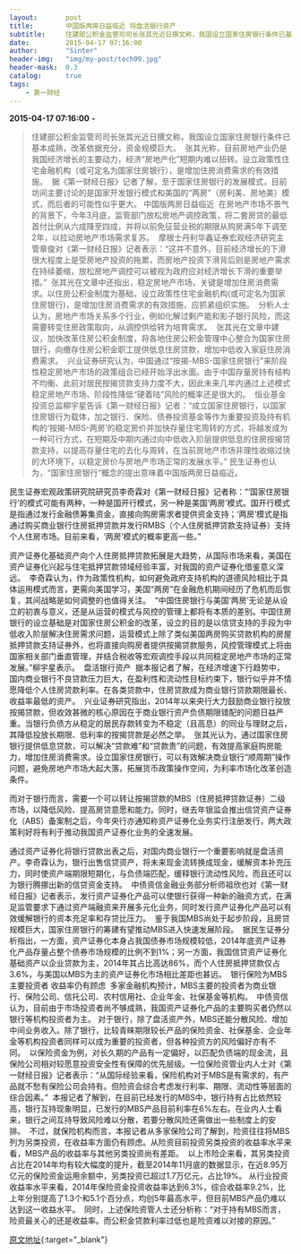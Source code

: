 ```yaml
---
layout:       post
title:        中国版两房日益临近 将盘活银行资产
subtitle:     住建部公积金监管司司长张其光近日撰文称，我国设立国家住房银行条件已基本成熟，改革依据充分，资金规模巨大
date:         2015-04-17 07:16:00
author:       "Sinter"
header-img:   "img/my-post/tech09.jpg"
header-mask:  0.3
catalog:      true
tags:
    - 第一财经
---
```


**2015-04-17 07:16:00**  **-**

> 住建部公积金监管司司长张其光近日撰文称，我国设立国家住房银行条件已基本成熟，改革依据充分，资金规模巨大。 
张其光称，目前房地产业仍是我国经济增长的主要动力，经济“房地产化”短期内难以扭转。设立政策性住宅金融机构（或可定名为国家住房银行），是增加住房消费需求的有效措施。 
据《第一财经日报》记者了解，至于国家住房银行的发展模式，目前坊间主要讨论的是国家开发银行模式和美国的“两房”（房利美、房地美）模式，而后者的可能性似乎更大。
中国版两房日益临近 
在房地产市场不景气的背景下，今年3月底，监管部门放松房地产调控政策，将二套房贷的最低首付比例从六成降至四成，并将以前免征营业税的期限从购房满5年下调至2年，以拉动房地产市场需求复苏。 
摩根士丹利华鑫证券宏观经济研究主管章俊对《第一财经日报》记者表示：“这并不意外，目前经济增长的下滑很大程度上是受房地产投资的拖累，而房地产投资下滑背后则是房地产需求在持续萎缩，放松房地产调控可以被视为政府应对经济增长下滑的重要举措。” 
张其光在文章中还指出，稳定房地产市场，关键是增加住房消费需求。以住房公积金制度为基础，设立政策性住宅金融机构(或可定名为国家住房银行)，是增加住房消费需求的有效措施，应抓紧组织实施。 
分析人士认为，房地产市场关系多个行业，例如化解过剩产能和影子银行风险，而这需要转变住房政策取向，从调控供给转为培育需求。 
张其光在文章中建议，加快改革住房公积金制度，将各地住房公积金管理中心整合为国家住房银行，向缴存住房公积金职工提供低息住房贷款，增加中低收入家庭住房消费需求。 
兴业证券研究认为，中国通过“按揭-MBS-国家住房银行”来阶段性稳定房地产市场的政策组合已经开始浮出水面。由于中国存量房持有结构不均衡、此前对居民按揭贷款支持力度不大，因此未来几年内通过上述模式稳定房地产市场、阶段性降低“硬着陆”风险的概率还是很大的。 
恒业基金投资总监柳宇星告诉《第一财经日报》记者：“成立国家住房银行，以国家住房银行为载体，加之银行、保险、债券投资基金等作为重要投资及持有机构的‘按揭-MBS-两房’的稳定房价并加快存量住宅周转的方式，将越发成为一种可行方式，在短期及中期内通过向中低收入阶层提供低息的住房按揭贷款支持，以提高存量住宅的去化与周转，在当前房地产市场非理性收缩过快的大环境下，以稳定房价与房地产市场正常的发展水平。”
民生证券也认为，“国家住房银行”概念的提出意味着中国版两房日益临近。 

民生证券宏观政策研究院研究员李奇霖对《第一财经日报》记者称：“‘国家住房银行’的模式可能有两种，一种是国开行模式，另一种是美国‘两房’模式。国开行模式是指通过发行金融债筹集资金，直接向购房需求者提供资金支持；‘两房’模式是指通过购买商业银行住房抵押贷款并发行RMBS（个人住房抵押贷款支持证券）支持个人住房市场。目前来看，‘两房’模式的概率更高一些。” 

资产证券化基础资产向个人住房抵押贷款拓展是大趋势，从国际市场来看，美国在资产证券化兴起与住宅抵押贷款领域经验丰富，对我国的资产证券化借鉴意义深远。 
李奇霖认为，作为政策性机构，如何避免政府支持机构的道德风险相比于具体运用模式而言，更需向美国学习，美国“两房”在金融危机期间经历了危机而后恢复，其间战略是如何调整的也值得关注。 
“中国住房银行与美国‘两房’无论是从设立的初衷与意义，还是从运营的模式与风控的管理上都将有本质的差别。中国住房银行的设立基础是对国家住房公积金的改革，设立的目的是以信贷支持的手段为中低收入阶层解决住房需求问题，运营模式上除了类似美国两房购买贷款机构的房屋抵押贷款支持证券外，也将直接向购房者提供按揭贷款服务，风控管理模式上将由国家相关部门垂直管理，并结合税收等宏观调控手段以共同稳定房地产市场的正常发展。”柳宇星表示。 
盘活银行资产 
据本报记者了解，在经济增速下行趋势中，国内商业银行不良贷款压力巨大，在盈利性和流动性目标约束下，银行似乎并不情愿降低个人住房贷款利率。在各类贷款中，住房贷款成为商业银行贷款期限最长、收益率最低的资产。 
兴业证券研究指出，2014年以来央行大力鼓励商业银行投放按揭贷款，但收效甚微的核心原因在于商业银行资产负债期限错配的问题日益严重。当银行负债方从稳定的居民存款转变为不稳定（且高息）的同业与理财之后，其降低投放长期限、低利率的按揭贷款是必然之举。 
张其光认为，通过国家住房银行提供低息贷款，可以解决“贷款难”和“贷款贵”的问题，有效提高家庭购房能力，增加住房消费需求。设立国家住房银行，可以有效解决商业银行“顺周期”操作问题，避免房地产市场大起大落，拓展货币政策操作空间，为利率市场化改革创造条件。 

而对于银行而言，需要一个可以转让按揭贷款的MBS（住房抵押贷款证券）二级市场，以降低风险、提高房贷意愿和能力。同时，继去年银监会推出信贷资产证券化（ABS）备案制之后，今年央行亦通知称资产证券化业务实行注册发行，两大政策利好将有利于推动我国资产证券化业务的全速发展。 

通过资产证券化将银行贷款出表之后，对国内商业银行一个重要影响就是盘活资产。李奇霖认为，银行出售信贷资产，将未来现金流转换成现金，缓解资本补充压力，同时使资产端期限短期化，与负债端匹配，缓释银行流动性风险，而且还可以为银行腾挪出新的信贷资金支持。 
中债资信金融业务部分析师祖欣也对《第一财经日报》记者表示，发行资产证券化产品可以使银行获得一种新的融资方式，在满足监管要求下通过资产端融资来开展多元化业务，同时发行资产证券化产品可以有效缓解银行的资本充足率和存贷比压力。 
鉴于我国MBS尚处于起步阶段，且房贷规模巨大，国家住房银行的筹建有望推动MBS进入快速发展阶段。 
据民生证券分析指出，一方面，资产证券化本身占我国债券市场规模较低，2014年底资产证券化产品存量占整个债券市场规模的比例不到1%；另一方面，我国信贷资产证券化基础资产以企业贷款为主，2014年其占比高达86%，而个人住房抵押贷款仅占3.6%，与美国以MBS为主的资产证券化市场相比差距也甚远。 
银行保险为MBS主要投资者
收益率仍有顾虑 
多家金融机构预计，MBS主要的投资者为商业银行、保险公司、信托公司、农村信用社、企业年金、社保基金等机构。 
中债资信认为，目前由于市场投资者尚不够成熟，我国资产证券化产品的主要购买者仍然以银行等机构投资者为主。
对于银行，除了盘活资产外，MBS还能分散风险、增加中间业务收入。除了银行，比较青睐期限较长产品的保险资金、社保基金、企业年金等机构投资者同样可以成为重要的投资者，但各种投资方的风险偏好亦有不同。 
以保险资金为例，对长久期的产品有一定偏好，以匹配负债端的现金流，且保险公司相对较愿意投资安全性有保障的优先层级。一位保险资管业内人士对《第一财经日报》记者表示：“从国际经验来看，保险机构对于MBS是有需求的，有产品就不愁有保险公司会持有。但险资会综合考虑发行利率、期限、流动性等层面的综合因素。” 
本报记者了解到，在目前已经发行的MBS中，银行持有占比依然较高，银行互持现象明显，已发行的MBS产品目前利率在6%左右。在业内人士看来，银行之间互持导致风险难以分散，若要分散风险还需做出一些制度上的安排。 
不过，就保险机构而言，本报记者从多家保险公司了解到，险资往往将MBS列为另类投资，在收益率方面仍有顾虑。从险资目前投资另类投资的收益率水平来看，MBS产品的收益率与其他另类投资尚有差距。 
以上市险企来看，其另类投资占比在2014年均有较大幅度的提升，截至2014年11月底的数据显示，在近8.95万亿元的保险资金运用余额中，另类投资已超过1.7万亿元，占比19%。
从行业投资收益率水平来看，2014年保险资金投资收益率达到6.3%，综合收益率9.2%，比上年分别提高了1.3个和5.1个百分点，均创5年最高水平，但目前MBS产品仍难以达到这一收益水平。 
同时，上述保险资管人士还分析称：“对于持有MBS而言，险资最关心的还是收益率。而公积金贷款利率过低也是险资难以对接的原因。”


[原文地址](http://www.yicai.com/news/4607239.html){:target="_blank"}


